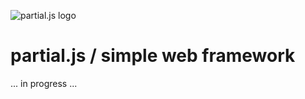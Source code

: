 ![partial.js logo](http://petersirka.sk/files/92.png)

partial.js / simple web framework
=================================

... in progress ...